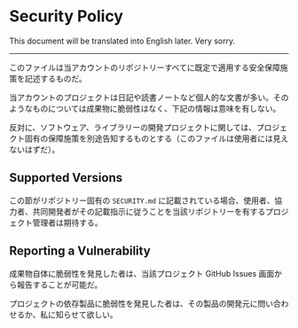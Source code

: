 # Security Policy

This document will be translated into English later. Very sorry.

----

このファイルは当アカウントのリポジトリーすべてに既定で適用する安全保障施策を記述するものだ。

当アカウントのプロジェクトは日記や読書ノートなど個人的な文書が多い。そのようなものについては成果物に脆弱性はなく、下記の情報は意味を有しない。

反対に、ソフトウェア、ライブラリーの開発プロジェクトに関しては、プロジェクト固有の保障施策を別途告知するものとする（このファイルは使用者には見えないはずだ）。

## Supported Versions

この節がリポジトリー固有の `SECURITY.md` に記載されている場合、使用者、協力者、共同開発者がその記載指示に従うことを当該リポジトリーを有するプロジェクト管理者は期待する。

## Reporting a Vulnerability

成果物自体に脆弱性を発見した者は、当該プロジェクト GitHub Issues 画面から報告することが可能だ。

プロジェクトの依存製品に脆弱性を発見した者は、その製品の開発元に問い合わせるか、私に知らせて欲しい。
